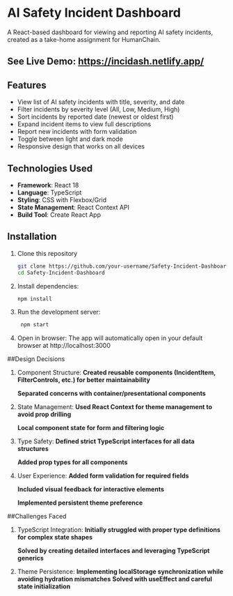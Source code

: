 # AI Safety Incident Dashboard

A React-based dashboard for viewing and reporting AI safety incidents, created as a take-home assignment for HumanChain.

## See Live Demo: https://incidash.netlify.app/

## Features

- View list of AI safety incidents with title, severity, and date
- Filter incidents by severity level (All, Low, Medium, High)
- Sort incidents by reported date (newest or oldest first)
- Expand incident items to view full descriptions
- Report new incidents with form validation
- Toggle between light and dark mode
- Responsive design that works on all devices

## Technologies Used

- **Framework**: React 18
- **Language**: TypeScript
- **Styling**: CSS with Flexbox/Grid
- **State Management**: React Context API
- **Build Tool**: Create React App

## Installation

1. Clone this repository
      ```bash
   git clone https://github.com/your-username/Safety-Incident-Dashboard.git
   cd Safety-Incident-Dashboard
2. Install dependencies:
   ```bash
   npm install
3. Run the development server:
   ```bash
    npm start
4. Open in browser:
The app will automatically open in your default browser at http://localhost:3000

##Design Decisions

1. Component Structure:
   **Created reusable components (IncidentItem, FilterControls, etc.) for better maintainability**
   
   **Separated concerns with container/presentational components**

3. State Management:
   **Used React Context for theme management to avoid prop drilling**
   
   **Local component state for form and filtering logic**

5. Type Safety:
   **Defined strict TypeScript interfaces for all data structures**
   
   **Added prop types for all components**

7. User Experience:
   **Added form validation for required fields**
   
   **Included visual feedback for interactive elements**
   
   **Implemented persistent theme preference**

##Challenges Faced

1. TypeScript Integration:
   **Initially struggled with proper type definitions for complex state shapes**
   
   **Solved by creating detailed interfaces and leveraging TypeScript generics**

3. Theme Persistence:
   **Implementing localStorage synchronization while avoiding hydration mismatches**
   **Solved with useEffect and careful state initialization**

